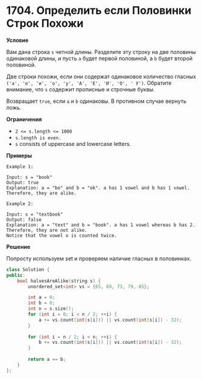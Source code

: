 # 1704. Определить если Половинки Строк Похожи

**Условие**

Вам дана строка `s` четной длины. Разделите эту строку на две половины одинаковой длины, и пусть `a` будет первой половиной, а `b` будет второй половиной.

Две строки похожи, если они содержат одинаковое количество гласных `('а', 'е', 'и', 'о', 'у', 'А', 'Е', 'И', 'О', ' У')`. Обратите внимание, что `s` содержит прописные и строчные буквы.

Возвращает `true`, если `a` и `b` одинаковы. В противном случае вернуть ложь.



**Ограничения**

- `2 <= s.length <= 1000`
- `s.length is even.`
- `s` consists of uppercase and lowercase letters.

**Примеры**
```
Example 1:

Input: s = "book"
Output: true
Explanation: a = "bo" and b = "ok". a has 1 vowel and b has 1 vowel. Therefore, they are alike.

Example 2:

Input: s = "textbook"
Output: false
Explanation: a = "text" and b = "book". a has 1 vowel whereas b has 2. Therefore, they are not alike.
Notice that the vowel o is counted twice.
```


**Решение**

Попросту используем set и проверяем наличие гласных в половинках.

```C++
class Solution {
public:
    bool halvesAreAlike(string s) {
        unordered_set<int> vs = {65, 69, 73, 79, 85};

        int a = 0;
        int b = 0;
        int n = s.size();
        for (int i = 0; i < n / 2; ++i) {
            a += vs.count(int(s[i])) || vs.count(int(s[i]) - 32);
        }
        
        for (int i = n / 2; i < n; ++i) {
            b += vs.count(int(s[i])) || vs.count(int(s[i]) - 32);
        }
        
        return a == b;
    }
};
```
